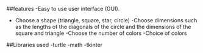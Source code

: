  ##features
-Easy to use user interface (GUI).
- Choose a shape (triangle, square, star, circle)
-Choose dimensions such as the lengths of the diagonals of the circle and the dimensions of the square and triangle
-Choose the number of colors
-Choice of colors

##Libraries used
-turtle
-math
-tkinter
